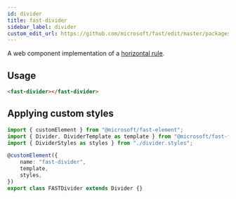 ```yaml
---
id: divider
title: fast-divider
sidebar_label: divider
custom_edit_url: https://github.com/microsoft/fast/edit/master/packages/web-components/fast-foundation/src/divider/README.md
---
```


A web component implementation of a [horizontal rule](https://developer.mozilla.org/en-US/docs/Web/HTML/Element/hr).

## Usage

```html
<fast-divider></fast-divider>
```

##  Applying custom styles

```ts
import { customElement } from "@microsoft/fast-element";
import { Divider, DividerTemplate as template } from "@microsoft/fast-foundation";
import { DividerStyles as styles } from "./divider.styles";

@customElement({
    name: "fast-divider",
    template,
    styles,
})
export class FASTDivider extends Divider {}
```